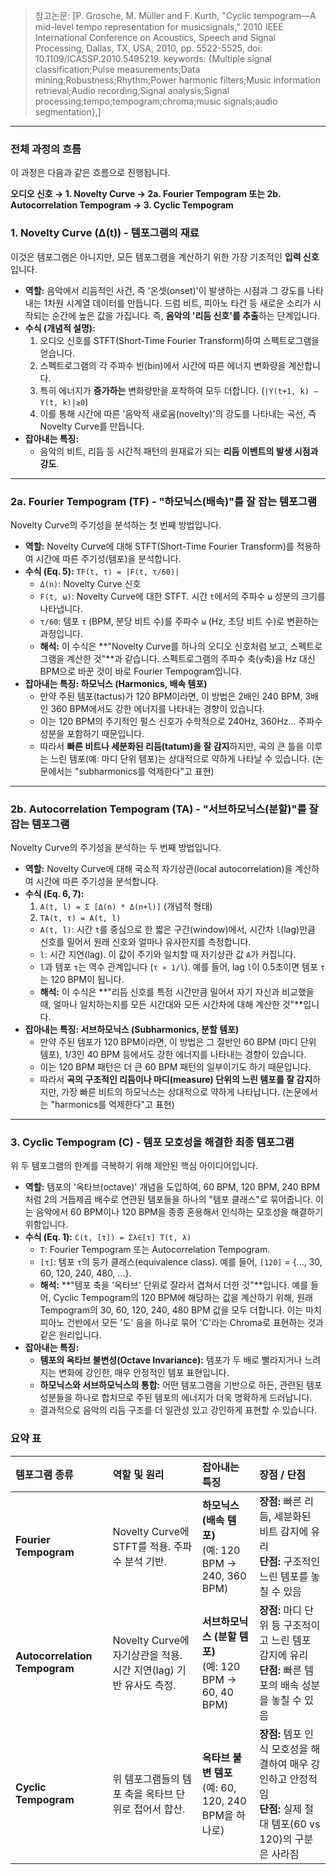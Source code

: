 > 참고논문: [P. Grosche, M. Müller and F. Kurth, "Cyclic tempogram—A mid-level tempo representation for musicsignals," 2010 IEEE International Conference on Acoustics, Speech and Signal Processing, Dallas, TX, USA, 2010, pp. 5522-5525, doi: 10.1109/ICASSP.2010.5495219. keywords: {Multiple signal classification;Pulse measurements;Data mining;Robustness;Rhythm;Power harmonic filters;Music information retrieval;Audio recording;Signal analysis;Signal processing;tempo;tempogram;chroma;music signals;audio segmentation},]

---

### 전체 과정의 흐름

이 과정은 다음과 같은 흐름으로 진행됩니다.

**오디오 신호 → 1. Novelty Curve → 2a. Fourier Tempogram 또는 2b. Autocorrelation Tempogram → 3. Cyclic Tempogram**

### 1. Novelty Curve (Δ(t)) - 템포그램의 재료

이것은 템포그램은 아니지만, 모든 템포그램을 계산하기 위한 가장 기초적인 **입력 신호**입니다.

*   **역할:** 음악에서 리듬적인 사건, 즉 '온셋(onset)'이 발생하는 시점과 그 강도를 나타내는 1차원 시계열 데이터를 만듭니다. 드럼 비트, 피아노 타건 등 새로운 소리가 시작되는 순간에 높은 값을 가집니다. 즉, **음악의 '리듬 신호'를 추출**하는 단계입니다.
*   **수식 (개념적 설명):**
    1.  오디오 신호를 STFT(Short-Time Fourier Transform)하여 스펙트로그램을 얻습니다.
    2.  스펙트로그램의 각 주파수 빈(bin)에서 시간에 따른 에너지 변화량을 계산합니다.
    3.  특히 에너지가 **증가하는** 변화량만을 포착하여 모두 더합니다. (`|Y(t+1, k) – Y(t, k)|≥0`)
    4.  이를 통해 시간에 따른 '음악적 새로움(novelty)'의 강도를 나타내는 곡선, 즉 Novelty Curve를 만듭니다.
*   **잡아내는 특징:**
    *   음악의 비트, 리듬 등 시간적 패턴의 원재료가 되는 **리듬 이벤트의 발생 시점과 강도**.

---

### 2a. Fourier Tempogram (TF) - "하모닉스(배속)"를 잘 잡는 템포그램

Novelty Curve의 주기성을 분석하는 첫 번째 방법입니다.

*   **역할:** Novelty Curve에 대해 STFT(Short-Time Fourier Transform)를 적용하여 시간에 따른 주기성(템포)을 분석합니다.
*   **수식 (Eq. 5):** `TF(t, τ) = |F(t, τ/60)|`
    *   `Δ(n)`: Novelty Curve 신호
    *   `F(t, ω)`: Novelty Curve에 대한 STFT. 시간 `t`에서의 주파수 `ω` 성분의 크기를 나타냅니다.
    *   `τ/60`: 템포 `τ` (BPM, 분당 비트 수)를 주파수 `ω` (Hz, 초당 비트 수)로 변환하는 과정입니다.
    *   **해석:** 이 수식은 **"Novelty Curve를 하나의 오디오 신호처럼 보고, 스펙트로그램을 계산한 것"**과 같습니다. 스펙트로그램의 주파수 축(y축)을 Hz 대신 BPM으로 바꾼 것이 바로 Fourier Tempogram입니다.
*   **잡아내는 특징: 하모닉스 (Harmonics, 배속 템포)**
    *   만약 주된 템포(tactus)가 120 BPM이라면, 이 방법은 2배인 240 BPM, 3배인 360 BPM에서도 강한 에너지를 나타내는 경향이 있습니다.
    *   이는 120 BPM의 주기적인 펄스 신호가 수학적으로 240Hz, 360Hz... 주파수 성분을 포함하기 때문입니다.
    *   따라서 **빠른 비트나 세분화된 리듬(tatum)을 잘 감지**하지만, 곡의 큰 틀을 이루는 느린 템포(예: 마디 단위 템포)는 상대적으로 약하게 나타날 수 있습니다. (논문에서는 "subharmonics를 억제한다"고 표현)

---

### 2b. Autocorrelation Tempogram (TA) - "서브하모닉스(분할)"를 잘 잡는 템포그램

Novelty Curve의 주기성을 분석하는 두 번째 방법입니다.

*   **역할:** Novelty Curve에 대해 국소적 자기상관(local autocorrelation)을 계산하여 시간에 따른 주기성을 분석합니다.
*   **수식 (Eq. 6, 7):**
    1.  `A(t, l) = Σ [Δ(n) * Δ(n+l)]` (개념적 형태)
    2.  `TA(t, τ) = A(t, l)`
    *   `A(t, l)`: 시간 `t`를 중심으로 한 짧은 구간(window)에서, 시간차 `l`(lag)만큼 신호를 밀어서 원래 신호와 얼마나 유사한지를 측정합니다.
    *   `l`: 시간 지연(lag). 이 값이 주기와 일치할 때 자기상관 값 `A`가 커집니다.
    *   `l`과 템포 `τ`는 역수 관계입니다 (`τ ∝ 1/l`). 예를 들어, lag `l`이 0.5초이면 템포 `τ`는 120 BPM이 됩니다.
    *   **해석:** 이 수식은 **"리듬 신호를 특정 시간만큼 밀어서 자기 자신과 비교했을 때, 얼마나 일치하는지를 모든 시간대와 모든 시간차에 대해 계산한 것"**입니다.
*   **잡아내는 특징: 서브하모닉스 (Subharmonics, 분할 템포)**
    *   만약 주된 템포가 120 BPM이라면, 이 방법은 그 절반인 60 BPM (마디 단위 템포), 1/3인 40 BPM 등에서도 강한 에너지를 나타내는 경향이 있습니다.
    *   이는 120 BPM 패턴은 더 큰 60 BPM 패턴의 일부이기도 하기 때문입니다.
    *   따라서 **곡의 구조적인 리듬이나 마디(measure) 단위의 느린 템포를 잘 감지**하지만, 가장 빠른 비트의 하모닉스는 상대적으로 약하게 나타납니다. (논문에서는 "harmonics를 억제한다"고 표현)

---

### 3. Cyclic Tempogram (C) - 템포 모호성을 해결한 최종 템포그램

위 두 템포그램의 한계를 극복하기 위해 제안된 핵심 아이디어입니다.

*   **역할:** 템포의 '옥타브(octave)' 개념을 도입하여, 60 BPM, 120 BPM, 240 BPM 처럼 2의 거듭제곱 배수로 연관된 템포들을 하나의 "템포 클래스"로 묶어줍니다. 이는 음악에서 60 BPM이나 120 BPM을 종종 혼용해서 인식하는 모호성을 해결하기 위함입니다.
*   **수식 (Eq. 1):** `C(t, [τ]) = Σλ∈[τ] T(t, λ)`
    *   `T`: Fourier Tempogram 또는 Autocorrelation Tempogram.
    *   `[τ]`: 템포 `τ`의 등가 클래스(equivalence class). 예를 들어, `[120]` = {..., 30, 60, 120, 240, 480, ...}.
    *   **해석:** **"템포 축을 '옥타브' 단위로 잘라서 겹쳐서 더한 것"**입니다. 예를 들어, Cyclic Tempogram의 120 BPM에 해당하는 값을 계산하기 위해, 원래 Tempogram의 30, 60, 120, 240, 480 BPM 값을 모두 더합니다. 이는 마치 피아노 건반에서 모든 '도' 음을 하나로 묶어 'C'라는 Chroma로 표현하는 것과 같은 원리입니다.
*   **잡아내는 특징:**
    *   **템포의 옥타브 불변성(Octave Invariance):** 템포가 두 배로 빨라지거나 느려지는 변화에 강인한, 매우 안정적인 템포 표현입니다.
    *   **하모닉스와 서브하모닉스의 통합:** 어떤 템포그램을 기반으로 하든, 관련된 템포 성분들을 하나로 합치므로 주된 템포의 에너지가 더욱 명확하게 드러납니다.
    *   결과적으로 음악의 리듬 구조를 더 일관성 있고 강인하게 표현할 수 있습니다.

### 요약 표

| 템포그램 종류 | 역할 및 원리 | 잡아내는 특징 | 장점 / 단점 |
| :--- | :--- | :--- | :--- |
| **Fourier Tempogram** | Novelty Curve에 STFT를 적용. 주파수 분석 기반. | **하모닉스 (배속 템포)**<br>(예: 120 BPM → 240, 360 BPM) | **장점:** 빠른 리듬, 세분화된 비트 감지에 유리<br>**단점:** 구조적인 느린 템포를 놓칠 수 있음 |
| **Autocorrelation Tempogram** | Novelty Curve에 자기상관을 적용. 시간 지연(lag) 기반 유사도 측정. | **서브하모닉스 (분할 템포)**<br>(예: 120 BPM → 60, 40 BPM) | **장점:** 마디 단위 등 구조적이고 느린 템포 감지에 유리<br>**단점:** 빠른 템포의 배속 성분을 놓칠 수 있음 |
| **Cyclic Tempogram** | 위 템포그램들의 템포 축을 옥타브 단위로 접어서 합산. | **옥타브 불변 템포**<br>(예: 60, 120, 240 BPM을 하나로) | **장점:** 템포 인식 모호성을 해결하여 매우 강인하고 안정적임<br>**단점:** 실제 절대 템포(60 vs 120)의 구분은 사라짐 |
